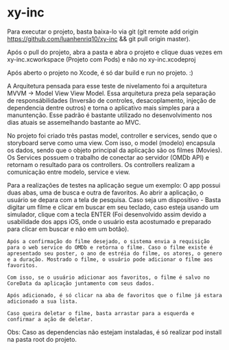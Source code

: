 # xy-inc

Para executar o projeto, basta baixa-lo via git (git remote add origin https://github.com/luanhenriq10/xy-inc && git pull origin master).

Após o pull do projeto, abra a pasta e abra o projeto e clique duas vezes em xy-inc.xcworkspace (Projeto com Pods) e não no xy-inc.xcodeproj

Após aberto o projeto no Xcode, é só dar build e run no projeto. :)

A Arquitetura pensada para esse teste de nivelamento foi a arquitetura MVVM -> Model View View Model. Essa arquitetura preza pela separação de responsábilidades (Inversão de controles, desacoplamento, injeção de dependencia dentre outros) e torna o aplicativo mais simples para a manuntenção. Esse padrão é bastante utilizado no desenvolvimento nos dias atuais se assemelhando bastante ao MVC. 

No projeto foi criado três pastas model, controller e services, sendo que o storyboard serve como uma view. Com isso, o model (modelo) encapsula os dados, sendo que o objeto principal da aplicação são os filmes (Movies). Os Services possuem o trabalho de conectar ao servidor (OMDb API) e retornam o resultado para os controllers. Os controllers realizam a comunicação entre modelo, service e view.

Para a realizações de testes na aplicação segue um exemplo:
    O app possui duas abas, uma de busca e outra de favoritos. Ao abrir a aplicação, o usuário se depara com a tela de pesquisa. Caso seja um dispositivo - Basta digitar um filme e clicar em buscar em seu teclado, caso esteja usando um simulador, clique com a tecla ENTER (Foi desenvolvido assim devido a usabilidade dos apps iOS, onde o usuário esta acostumado e preparado para clicar em buscar e não em um botão). 

    Após a confirmação do filme desejado, o sistema envia a requisição para o web service do OMDb e retorna o filme. Caso o filme existe é apresentado seu poster, o ano de estréia do filme, os atores, o genero e a duração. Mostrado o filme, o usuário pode adicionar o filme aos favoritos.
    
    Com isso, se o usuário adicionar aos favoritos, o filme é salvo no CoreData da aplicação juntamento com seus dados. 
    
    Após adicionado, é só clicar na aba de favoritos que o filme já estara adicionado a sua lista.

    Caso queira deletar o filme, basta arrastar para a esquerda e confirmar a ação de deletar.


Obs: Caso as dependencias não estejam instaladas, é só realizar pod install na pasta root do projeto.

